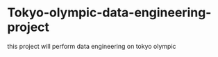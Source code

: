 # Tokyo-olympic-data-engineering-project
this project will perform data engineering on tokyo olympic
